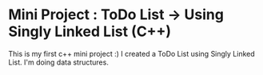 # Mini Project : ToDo List -> Using Singly Linked List (C++)
This is my first c++ mini project :) I created a ToDo List using Singly Linked List. I'm doing data structures. 
